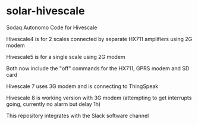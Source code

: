 # solar-hivescale
Sodaq Autonomo Code for Hivescale

Hivescale4 is for 2 scales connected by separate HX711 amplifiers using 2G modem

Hivescale5 is for a single scale using 2G modem

Both now include the "off" commands for the HX711, GPRS modem and SD card

Hivescale 7 uses 3G modem and is connecting to ThingSpeak

Hivescale 8 is working version with 3G modem (attempting to get interrupts going, currently no alarm but delay 1h)

This repository integrates with the Slack software channel
